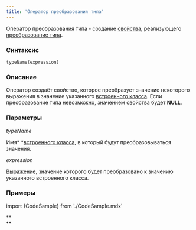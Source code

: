 ```yaml
---
title: 'Оператор преобразования типа'
---
```


Оператор преобразования типа - создание [свойства](Properties.md), реализующего [преобразование типа](Type_conversion.md).

### Синтаксис

    typeName(expression) 

### Описание

Оператор создаёт свойство, которое преобразует значение некоторого выражения в значение указанного [встроенного класса](Built-in_classes.md). Если преобразование типа невозможно, значением свойства будет **NULL**.

### Параметры

*typeName*

Имя* *[встроенного класса](Built-in_classes.md), в который будут преобразовываться значения.

*expression*

[Выражение](Expression.md), значение которого будет преобразовано к значению указанного встроенного класса.

### Примеры


import {CodeSample} from './CodeSample.mdx'

<CodeSample url="https://ru-documentation.lsfusion.org/sample?file=OperatorPropertySample&block=explicitcast"/>

**  
**
